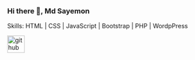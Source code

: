 ### Hi there 👋, Md Sayemon

Skills: HTML | CSS | JavaScript | Bootstrap | PHP | WordpPress 



[<img src='https://cdn.jsdelivr.net/npm/simple-icons@3.0.1/icons/github.svg' alt='github' height='40'>](https://github.com/https://github.com/sayemon-xeon)  
